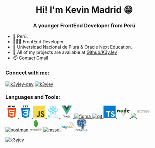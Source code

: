 <h1 align="center">Hi! I'm Kevin Madrid 😁</h1>
<h3 align="center">A younger FrontEnd Developer from Perú</h3>

- 📍 Perú.
- 👨🏻‍💻 FrontEnd Developer.
- 🏢 Universidad Nacional de Piura & Oracle Next Education.
- 📁 All of my projects are available at [Github/K3yJey](https://github.com/K3yJey)
- 📫 Contact <a href="https://mail.google.com/mail/?view=cm&fs=1&to=kjmr107@gmail.com&su=Asunto&body=Hi!%20" target="_blank">Gmail</a>

<h3 align="left">Connect with me:</h3>
<p align="left">
<a href="https://linkedin.com/in/k3yjey-dev" target="blank">
<img align="center" src="https://img.shields.io/badge/linkedin-%230077B5.svg?style=for-the-badge&logo=linkedin&logoColor=white" alt="k3yjey-dev"/>
</a>

<a href="https://instagram.com/k3yjey" target="blank">
<img align="center" src="https://img.shields.io/badge/Instagram-%23E4405F.svg?style=for-the-badge&logo=Instagram&logoColor=white" alt="k3yjey"/>
</a>
</p>

<h3 align="left">Languages and Tools:</h3>
<p align="left">
<a href="https://www.w3.org/html/" target="_blank" rel="noreferrer">
<img src="https://raw.githubusercontent.com/devicons/devicon/master/icons/html5/html5-original-wordmark.svg" alt="html5" width="40" height="40"/>
</a>

<a href="https://www.w3schools.com/css/" target="_blank" rel="noreferrer">
<img src="https://raw.githubusercontent.com/devicons/devicon/master/icons/css3/css3-original-wordmark.svg" alt="css3" width="40" height="40"/>
</a>

<a href="https://developer.mozilla.org/en-US/docs/Web/JavaScript" target="_blank" rel="noreferrer">
<img src="https://raw.githubusercontent.com/devicons/devicon/master/icons/javascript/javascript-original.svg" alt="javascript" width="40" height="40"/>
</a>

<a href="https://reactjs.org/" target="_blank" rel="noreferrer">
<img src="https://raw.githubusercontent.com/devicons/devicon/master/icons/react/react-original-wordmark.svg" alt="react" width="40" height="40"/>
</a>

<a href="https://vuejs.org/" target="_blank" rel="noreferrer">
<img src="https://raw.githubusercontent.com/devicons/devicon/master/icons/vuejs/vuejs-original-wordmark.svg" alt="vuejs" width="40" height="40"/>
</a>

<a href="https://www.figma.com/" target="_blank" rel="noreferrer">
<img src="https://www.vectorlogo.zone/logos/figma/figma-icon.svg" alt="figma" width="40" height="40"/>
</a>

<a href="https://git-scm.com/" target="_blank" rel="noreferrer">
<img src="https://www.vectorlogo.zone/logos/git-scm/git-scm-icon.svg" alt="git" width="40" height="40"/>
</a>

<a href="https://www.typescriptlang.org/" target="_blank" rel="noreferrer">
<img src="https://raw.githubusercontent.com/devicons/devicon/master/icons/typescript/typescript-original.svg" alt="typescript" width="40" height="40"/>
</a>

<a href="https://nodejs.org" target="_blank" rel="noreferrer">
<img src="https://raw.githubusercontent.com/devicons/devicon/master/icons/nodejs/nodejs-original-wordmark.svg" alt="nodejs" width="40" height="40"/>
</a>

<a href="https://nestjs.com/" target="_blank" rel="noreferrer">
<img src="https://img.shields.io/badge/nestjs-%23E0234E.svg?style=for-the-badge&logo=nestjs&logoColor=white">
</a>

<a href="https://expressjs.com" target="_blank" rel="noreferrer">
<img src="https://raw.githubusercontent.com/devicons/devicon/master/icons/express/express-original-wordmark.svg" alt="express" width="40" height="40"/>
</a>

<a href="https://postman.com" target="_blank" rel="noreferrer">
<img src="https://www.vectorlogo.zone/logos/getpostman/getpostman-icon.svg" alt="postman" width="40" height="40"/>
</a>

<a href="https://www.mongodb.com/" target="_blank" rel="noreferrer">
<img src="https://raw.githubusercontent.com/devicons/devicon/master/icons/mongodb/mongodb-original-wordmark.svg" alt="mongodb" width="40" height="40"/>
</a>

<a href="https://www.microsoft.com/en-us/sql-server" target="_blank" rel="noreferrer">
<img src="https://www.svgrepo.com/show/303229/microsoft-sql-server-logo.svg" alt="mssql" width="40" height="40"/>
</a>

<a href="https://www.mysql.com/" target="_blank" rel="noreferrer">
<img src="https://raw.githubusercontent.com/devicons/devicon/master/icons/mysql/mysql-original-wordmark.svg" alt="mysql" width="40" height="40"/>
</a>

<a href="https://www.postgresql.org" target="_blank" rel="noreferrer">
<img src="https://raw.githubusercontent.com/devicons/devicon/master/icons/postgresql/postgresql-original-wordmark.svg" alt="postgresql" width="40" height="40"/>
</a>
</p>

<p><img align="center" src="https://github-readme-stats.vercel.app/api/top-langs?username=k3yjey&show_icons=true&locale=en&layout=compact" alt="k3yjey" /></p>
